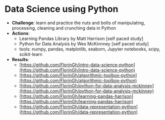 # Data Science using Python



* **Challenge**: learn and practice the nuts and bolts of manipulating, processing, cleaning and crunching data in Python
* **Actions**:
  * Learning Pandas Library by Matt Harrison \[self paced study\]
  * Python for Data Analysis by Wes McKinnney \[self paced study\]
  * tools: numpy, pandas, matplotlib, seaborn, Jupyter notebooks, scipy, scikit-learn
* **Results**:
  * ​[https://github.com/FlorinGh/intro-data-science-python](https://github.com/FlorinGh/intro-data-science-python)​
  * ​[https://github.com/FlorinGh/algorithmic-toolbox-python](https://github.com/FlorinGh/algorithmic-toolbox-python)​
  * ​[https://github.com/FlorinGh/python-for-data-analysis-mckinney](https://github.com/FlorinGh/python-for-data-analysis-mckinney)​
  * ​[https://github.com/FlorinGh/learning-pandas-harrison](https://github.com/FlorinGh/learning-pandas-harrison)​
  * ​[https://github.com/FlorinGh/data-representation-python](https://github.com/FlorinGh/data-representation-python)​

